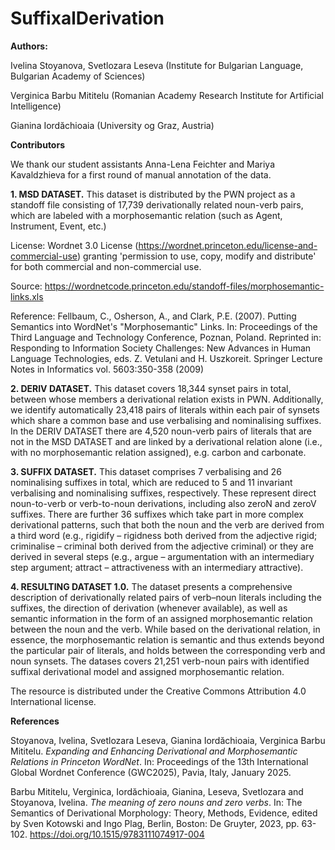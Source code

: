 # SuffixalDerivation

**Authors:** 

Ivelina Stoyanova, Svetlozara Leseva (Institute for Bulgarian Language, Bulgarian Academy of Sciences)

Verginica Barbu Mititelu (Romanian Academy Research Institute for Artificial Intelligence)

Gianina Iordăchioaia (University og Graz, Austria)

**Contributors**

We thank our student assistants Anna-Lena Feichter and Mariya Kavaldzhieva for a first round of manual annotation of the data.

**1. MSD DATASET.**
This dataset is distributed by the PWN project as a standoff file consisting of 17,739 derivationally related noun-verb pairs,
which are labeled with a morphosemantic relation (such as Agent, Instrument, Event, etc.) 

License: Wordnet 3.0 License (https://wordnet.princeton.edu/license-and-commercial-use) granting 'permission to use, copy, modify and distribute' for both commercial and non-commercial use. 

Source: https://wordnetcode.princeton.edu/standoff-files/morphosemantic-links.xls

Reference: Fellbaum, C., Osherson, A., and Clark, P.E. (2007). Putting Semantics into WordNet's "Morphosemantic" Links. 
In: Proceedings of the Third Language and Technology Conference, Poznan, Poland. Reprinted in: Responding to Information 
Society Challenges: New Advances in Human Language Technologies, eds. Z. Vetulani and H. Uszkoreit. Springer Lecture 
Notes in Informatics vol. 5603:350-358 (2009)

**2. DERIV DATASET.**
This dataset covers 18,344 synset pairs in total, between whose members a derivational relation exists in PWN. Additionally, 
we identify automatically 23,418 pairs of literals within each pair of synsets which share a common base and use 
verbalising and nominalising suffixes.
In the DERIV DATASET there are 4,520 noun-verb pairs of literals that are not in the MSD DATASET and are linked 
by a derivational relation alone (i.e., with no morphosemantic relation assigned), e.g. carbon and carbonate.

**3. SUFFIX DATASET.**
This dataset comprises 7 verbalising and 26 nominalising suffixes in total, which are reduced to 5 and 11 invariant
verbalising and nominalising suffixes, respectively. These represent direct noun-to-verb or verb-to-noun derivations, 
including also zeroN and zeroV suffixes. There are further 36 suffixes which take part in more complex derivational 
patterns, such that both the noun and the verb are derived from a third word (e.g., rigidify – rigidness both 
derived from the adjective rigid; criminalise – criminal both derived from the adjective criminal) or they are 
derived in several steps (e.g., argue – argumentation with an intermediary step argument; attract – attractiveness 
with an intermediary attractive).

**4. RESULTING DATASET 1.0.** 
The dataset presents a comprehensive description of derivationally related pairs of verb–noun literals including
the suffixes, the direction of derivation (whenever available), as well as semantic information in the
form of an assigned morphosemantic relation between the noun and the verb. While based on the derivational 
relation, in essence, the morphosemantic relation is semantic and thus extends beyond the particular pair of 
literals, and holds between the corresponding verb and noun synsets.
The datases covers 21,251 verb-noun pairs with identified suffixal derivational model and assigned morphosemantic 
relation. 

The resource is distributed under the Creative Commons Attribution 4.0 International license.

**References**

Stoyanova, Ivelina, Svetlozara Leseva, Gianina Iordăchioaia, Verginica Barbu Mititelu. _Expanding and 
Enhancing Derivational and Morphosemantic Relations in Princeton WordNet_. In: Proceedings of the 
13th International Global Wordnet Conference (GWC2025), Pavia, Italy, January 2025.

Barbu Mititelu, Verginica, Iordăchioaia, Gianina, Leseva, Svetlozara and Stoyanova, Ivelina. 
_The meaning of zero nouns and zero verbs_. In: The Semantics of Derivational Morphology: 
Theory, Methods, Evidence, edited by Sven Kotowski and Ingo Plag, Berlin, Boston: De Gruyter, 
2023, pp. 63-102. https://doi.org/10.1515/9783111074917-004



